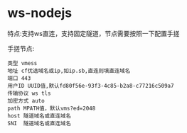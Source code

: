 # ws-nodejs

特点:支持ws直连，支持固定隧道，节点需要按照一下配置手搓

手搓节点:
```
类型 vmess
地址 cf优选域名或ip,如ip.sb,直连则填直连域名
端口 443
用户ID UUID值,默认fd80f56e-93f3-4c85-b2a8-c77216c509a7
传输协议 ws tls
加密方式 auto
path MPATH值，默认vms?ed=2048
host 隧道域名或直连域名
SNI  隧道域名或直连域名
```
